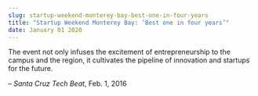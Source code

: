 ```yaml
---
slug: startup-weekend-monterey-bay-best-one-in-four-years
title: "Startup Weekend Monterey Bay: ‘Best one in four years’"
date: January 01 2020
---
```


<p>The event not only infuses the excitement of entrepreneurship to the campus and the region, it cultivates the pipeline of innovation and startups for the future.
</p><p>– <em>Santa Cruz Tech Beat</em>, Feb. 1, 2016
</p>
